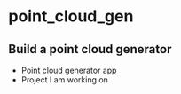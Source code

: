 # point_cloud_gen
## Build a point cloud generator

- Point cloud generator app
- Project I am working on
